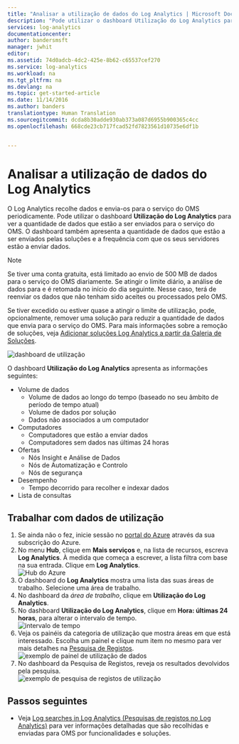 ```yaml
---
title: "Analisar a utilização de dados do Log Analytics | Microsoft Docs"
description: "Pode utilizar o dashboard Utilização do Log Analytics para ver a quantidade de dados que estão a ser enviados para o serviço do OMS."
services: log-analytics
documentationcenter: 
author: bandersmsft
manager: jwhit
editor: 
ms.assetid: 74d0adcb-4dc2-425e-8b62-c65537cef270
ms.service: log-analytics
ms.workload: na
ms.tgt_pltfrm: na
ms.devlang: na
ms.topic: get-started-article
ms.date: 11/14/2016
ms.author: banders
translationtype: Human Translation
ms.sourcegitcommit: dcda8b30adde930ab373a087d6955b900365c4cc
ms.openlocfilehash: 668cde23cb717fcad52fd7823561d10735e6df1b


---
```

# <a name="analyze-data-usage-in-log-analytics"></a>Analisar a utilização de dados do Log Analytics
O Log Analytics recolhe dados e envia-os para o serviço do OMS periodicamente.  Pode utilizar o dashboard **Utilização do Log Analytics** para ver a quantidade de dados que estão a ser enviados para o serviço do OMS. O dashboard também apresenta a quantidade de dados que estão a ser enviados pelas soluções e a frequência com que os seus servidores estão a enviar dados.

> [!NOTE]
> Se tiver uma conta gratuita, está limitado ao envio de 500 MB de dados para o serviço do OMS diariamente. Se atingir o limite diário, a análise de dados para e é retomada no início do dia seguinte. Nesse caso, terá de reenviar os dados que não tenham sido aceites ou processados pelo OMS.

Se tiver excedido ou estiver quase a atingir o limite de utilização, pode, opcionalmente, remover uma solução para reduzir a quantidade de dados que envia para o serviço do OMS. Para mais informações sobre a remoção de soluções, veja [Adicionar soluções Log Analytics a partir da Galeria de Soluções](log-analytics-add-solutions.md).

![dashboard de utilização](./media/log-analytics-usage/usage-dashboard01.png)

O dashboard **Utilização do Log Analytics** apresenta as informações seguintes:

- Volume de dados
    - Volume de dados ao longo do tempo (baseado no seu âmbito de período de tempo atual)
    - Volume de dados por solução
    - Dados não associados a um computador
- Computadores
    - Computadores que estão a enviar dados
    - Computadores sem dados nas últimas 24 horas
- Ofertas
    - Nós Insight e Análise de Dados
    - Nós de Automatização e Controlo
    - Nós de segurança
- Desempenho
    - Tempo decorrido para recolher e indexar dados
- Lista de consultas

## <a name="to-work-with-usage-data"></a>Trabalhar com dados de utilização
1. Se ainda não o fez, inicie sessão no [portal do Azure](https://portal.azure.com) através da sua subscrição do Azure.
2. No menu **Hub**, clique em **Mais serviços** e, na lista de recursos, escreva **Log Analytics**. À medida que começa a escrever, a lista filtra com base na sua entrada. Clique em **Log Analytics**.  
    ![Hub do Azure](./media/log-analytics-usage/hub.png)
3. O dashboard do **Log Analytics** mostra uma lista das suas áreas de trabalho. Selecione uma área de trabalho.
4. No dashboard da *área de trabalho*, clique em **Utilização do Log Analytics**.
5. No dashboard **Utilização do Log Analytics**, clique em **Hora: últimas 24 horas**, para alterar o intervalo de tempo.  
    ![intervalo de tempo](./media/log-analytics-usage/time.png)
6. Veja os painéis da categoria de utilização que mostra áreas em que está interessado. Escolha um painel e clique num item no mesmo para ver mais detalhes na [Pesquisa de Registos](log-analytics-log-searches.md).  
    ![exemplo de painel de utilização de dados](./media/log-analytics-usage/blade.png)
7. No dashboard da Pesquisa de Registos, reveja os resultados devolvidos pela pesquisa.  
    ![exemplo de pesquisa de registos de utilização](./media/log-analytics-usage/usage-log-search.png)


## <a name="next-steps"></a>Passos seguintes
* Veja [Log searches in Log Analytics (Pesquisas de registos no Log Analytics)](log-analytics-log-searches.md) para ver informações detalhadas que são recolhidas e enviadas para OMS por funcionalidades e soluções.



<!--HONumber=Dec16_HO1-->



